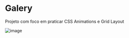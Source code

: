 # Galery

Projeto com foco em praticar CSS Animations e Grid Layout 

![image](https://github.com/arthurtheodoro12/Galery/assets/131664656/2b118836-731c-45a5-8018-0506f56bfd11)
